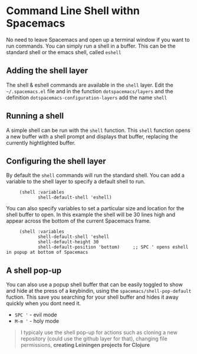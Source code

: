 # Command Line Shell withn Spacemacs

No need to leave Spacemacs and open up a terminal window if you want to run commands.  You can simply run a shell in a buffer.  This can be the standard shell or the emacs shell, called `eshell`

## Adding the shell layer

The shell & eshell commands are available in the `shell` layer.  Edit the `~/.spacemacs.el` file and in the function `dotspacemacs/layers` and the definition `dotspacemacs-configuration-layers` add the name `shell`


## Running a shell

A simple shell can be run with the `shell` function.  This `shell` function opens a new buffer with a shell prompt and displays that buffer, replacing the currently hightlighted buffer.


## Configuring the shell layer

By default the `shell` commands will run the standard shell.  You can add a variable to the shell layer to specify a default shell to run.

```elisp
     (shell :variables
            shell-default-shell 'eshell)
```

You can also specify variables to set a particular size and location for the shell buffer to open.  In this example the shell will be 30 lines high and appear across the bottom of the current Spacemacs frame.

```elisp
     (shell :variables
            shell-default-shell 'eshell
            shell-default-height 30
            shell-default-position 'bottom)     ;; SPC ' opens eshell in popup at bottom of Spacemacs
```


## A shell pop-up

You can also use a popup shell buffer that can be easily toggled to show and hide at the press of a keybindin, using the `spacemacs/shell-pop-default` fuction.  This save you searching for your shell buffer and hides it away quickly when you dont need it.

* `SPC '` - evil mode
* `M-m '` - holy mode

> I typicaly use the shell pop-up for actions such as cloning a new repository (could use the github layer for that), changing file permissions, **creating Leiningen projects for Clojure**

